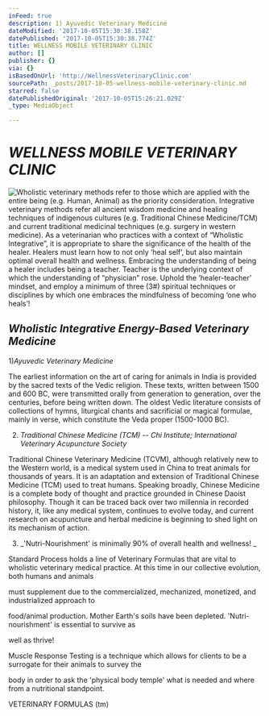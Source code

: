 ```yaml
---
inFeed: true
description: 1) Ayuvedic Veterinary Medicine
dateModified: '2017-10-05T15:30:38.158Z'
datePublished: '2017-10-05T15:30:38.774Z'
title: WELLNESS MOBILE VETERINARY CLINIC
author: []
publisher: {}
via: {}
isBasedOnUrl: 'http://WellnessVeterinaryClinic.com'
sourcePath: _posts/2017-10-05-wellness-mobile-veterinary-clinic.md
starred: false
datePublishedOriginal: '2017-10-05T15:26:21.029Z'
_type: MediaObject

---
```

# _**WELLNESS MOBILE VETERINARY CLINIC**_
![Wholistic veterinary methods refer to those which are applied with the entire being (e.g. Human, Animal) as the priority
consideration.
Integrative veterinary methods refer all ancient wisdom medicine and healing techniques of indigenous cultures (e.g.
Traditional Chinese Medicine/TCM) and current traditional medicinal techniques (e.g. surgery in western medicine).
As a veterinarian who practices with a context of “Wholistic Integrative”, it is appropriate to share the significance of the
health of the healer. Healers must learn how to not only ‘heal self’, but also maintain optimal overall health and
wellness. Embracing the understanding of being a healer includes being a teacher. Teacher is the underlying context of
which the understanding of “physician” rose. Uphold the ‘healer-teacher’ mindset, and employ a minimum of three (3#)
spiritual techniques or disciplines by which one embraces the mindfulness of becoming ‘one who heals’!](https://the-grid-user-content.s3-us-west-2.amazonaws.com/0b9c7d44-1114-48ac-9280-f0d3425454e3.png)

## _**Wholistic Integrative Energy-Based Veterinary Medicine**_

1)_Ayuvedic Veterinary Medicine_

The earliest information on the art of caring for animals in India is provided by the sacred texts of the Vedic religion. These texts, written between 1500 and 600 BC, were transmitted orally from generation to generation, over the centuries, before being written down. The oldest Vedic literature consists of collections of hymns, liturgical chants and sacrificial or magical formulae, mainly in verse, which constitute the Veda proper (1500-1000 BC).

2) _Traditional Chinese Medicine (TCM) -- Chi Institute; International Veterinary Acupuncture Society_

Traditional Chinese Veterinary Medicine (TCVM), although relatively new to the Western world, is a medical system used in China to treat animals for thousands of years.  It is an adaptation and extension of Traditional Chinese Medicine (TCM) used to treat humans.  Speaking broadly, Chinese Medicine is a complete body of thought and practice grounded in Chinese Daoist philosophy.  Though it can be traced back over two millennia in recorded history, it, like any medical system, continues to evolve today, and current research on acupuncture and herbal medicine is beginning to shed light on its mechanism of action.

3) _'Nutri-Nourishment' is minimally 90% of overall health and wellness! _

Standard Process holds a line of Veterinary Formulas that are vital to wholistic veterinary medical practice. At this time in our collective evolution, both humans and animals

must supplement due to the commercialized, mechanized, monetized, and industrialized approach to

food/animal production. Mother Earth's soils have been depleted. 'Nutri-nourishment' is essential to survive as

well as thrive!

Muscle Response Testing is a technique which allows for clients to be a surrogate for their animals to survey the

body in order to ask the 'physical body temple' what is needed and where from a nutritional standpoint.

VETERINARY FORMULAS (tm)